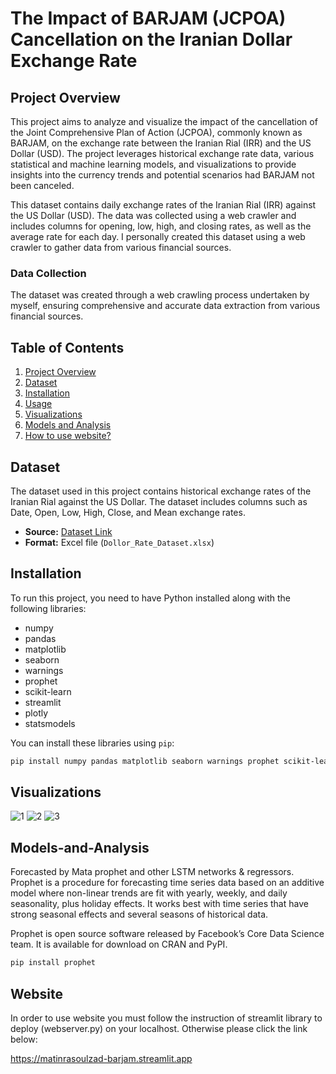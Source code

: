 # The Impact of BARJAM (JCPOA) Cancellation on the Iranian Dollar Exchange Rate

## Project Overview

This project aims to analyze and visualize the impact of the cancellation of the Joint Comprehensive Plan of Action (JCPOA), commonly known as BARJAM, on the exchange rate between the Iranian Rial (IRR) and the US Dollar (USD). The project leverages historical exchange rate data, various statistical and machine learning models, and visualizations to provide insights into the currency trends and potential scenarios had BARJAM not been canceled.

This dataset contains daily exchange rates of the Iranian Rial (IRR) against the US Dollar (USD). The data was collected using a web crawler and includes columns for opening, low, high, and closing rates, as well as the average rate for each day.
I personally created this dataset using a web crawler to gather data from various financial sources.

### Data Collection

The dataset was created through a web crawling process undertaken by myself, ensuring comprehensive and accurate data extraction from various financial sources.

## Table of Contents

1. [Project Overview](#project-overview)
2. [Dataset](#dataset)
3. [Installation](#installation)
4. [Usage](#usage)
5. [Visualizations](#visualizations)
6. [Models and Analysis](#models-and-analysis)
7. [How to use website?](#website)

## Dataset

The dataset used in this project contains historical exchange rates of the Iranian Rial against the US Dollar. The dataset includes columns such as Date, Open, Low, High, Close, and Mean exchange rates.

- **Source:** [Dataset Link](https://www.kaggle.com/)
- **Format:** Excel file (`Dollor_Rate_Dataset.xlsx`)

## Installation

To run this project, you need to have Python installed along with the following libraries:

- numpy
- pandas
- matplotlib
- seaborn
- warnings
- prophet
- scikit-learn
- streamlit
- plotly
- statsmodels

You can install these libraries using `pip`:

```bash
pip install numpy pandas matplotlib seaborn warnings prophet scikit-learn streamlit plotly statsmodels
```

## Visualizations

![1](https://github.com/user-attachments/assets/f422753e-b428-4c84-b370-37bacdb13153)
![2](https://github.com/user-attachments/assets/cc738d6b-4c28-43c7-9d9b-023d0d605f66)
![3](https://github.com/user-attachments/assets/afb05edd-5f20-4698-86f3-e5899d5d5d9f)

## Models-and-Analysis

Forecasted by Mata prophet and other LSTM networks & regressors.
Prophet is a procedure for forecasting time series data based on an additive model where non-linear trends are fit with yearly, weekly, and daily seasonality, plus holiday effects. It works best with time series that have strong seasonal effects and several seasons of historical data.

Prophet is open source software released by Facebook’s Core Data Science team. It is available for download on CRAN and PyPI.

```bash
pip install prophet
```

## Website

In order to use website you must follow the instruction of streamlit library to deploy (webserver.py) on your localhost.
Otherwise please click the link below:

https://matinrasoulzad-barjam.streamlit.app
